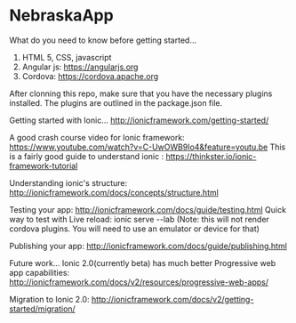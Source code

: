 # NebraskaApp

What do you need to know before getting started...
1. HTML 5, CSS, javascript
2. Angular js: https://angularjs.org
3. Cordova: https://cordova.apache.org

After clonning this repo, make sure that you have the necessary plugins installed. The plugins are outlined in the package.json file.

Getting started with Ionic...
http://ionicframework.com/getting-started/

A good crash course video for Ionic framework: https://www.youtube.com/watch?v=C-UwOWB9Io4&feature=youtu.be
This is a fairly good guide to understand ionic : https://thinkster.io/ionic-framework-tutorial

Understanding ionic's structure: http://ionicframework.com/docs/concepts/structure.html

Testing your app: http://ionicframework.com/docs/guide/testing.html
Quick way to test with Live reload: ionic serve --lab     (Note: this will not render cordova plugins. You will need to use an emulator or device for that)

Publishing your app: http://ionicframework.com/docs/guide/publishing.html

Future work...
Ionic 2.0(currently beta) has much better Progressive web app capabilities: http://ionicframework.com/docs/v2/resources/progressive-web-apps/

Migration to Ionic 2.0: http://ionicframework.com/docs/v2/getting-started/migration/
